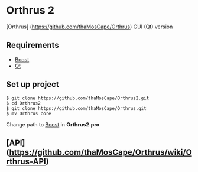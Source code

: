 # Orthrus 2
[Orthrus] (https://github.com/thaMosCape/Orthrus) GUI (Qt) version

## Requirements
* [Boost](http://www.boost.org/)
* [Qt](https://www.qt.io/)

## Set up project
```
$ git clone https://github.com/thaMosCape/Orthrus2.git
$ cd Orthrus2
$ git clone https://github.com/thaMosCape/Orthrus.git
$ mv Orthrus core
```
Change path to [Boost](http://www.boost.org/) in **Orthrus2.pro**

## [API] (https://github.com/thaMosCape/Orthrus/wiki/Orthrus-API) 
